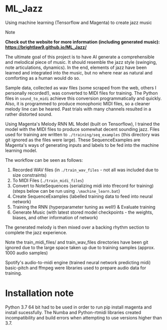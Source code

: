 # ML_Jazz
Using machine learning (Tensorflow and Magenta) to create jazz music

> [!NOTE]
> **Check out the website for more information (including generated music): https://brightlaw9.github.io/ML_Jazz/**

The ultimate goal of this project is to have AI generate a comprehensible and melodical piece of music. It should resemble the jazz style (swinging, note articulations, dynamics). In the end, elements of jazz have been learned and integrated into the music, but no where near as natural and comforting as a human would do so. 

Sample data, collected as wav files (some scraped from the web, others I personally recorded!), was converted to MIDI files for training. The Python files in ```sound_to_midi``` achieve this conversion programmatically and quickly. Also, it is programmed to produce monophonic MIDI files, so a cleaner melody line can be heared. Past trials with many channels resulted in a rather distorted sound. 

Using Magenta's Melody RNN ML Model (built on Tensorflow), I trained the model with the MIDI files to produce somewhat decent sounding jazz. Files used for training are written to ```./training/seq_examples``` (this directory was git ignored as the files were large). These SequenceExamples are Magenta's ways of generating inputs and labels to be fed into the machine learning model. 

The workflow can be seen as follows: 
  1) Recorded WAV files (in ```./train_wav_files``` - not all was included due to size constraints)
  2) To MIDI Files (```./train_midi_files```)
  3) Convert to NoteSequences (serializing midi into tfrecord for training) (steps below can be run using ```.\machine_learn.bat```)
  4) Create SequenceExamples (labelled training data to feed into neural network)
  5) Training the RNN (hyperparameter tuning as well!) & Evaluate training
  6) Generate Music (with latest stored model checkpoints - the weights, biases, and other information of network)

The generated melody is then mixed over a backing rhythm section to complete the jazz experience.

Note the train_midi_files/ and train_wav_files directories have been git ignored due to the large space taken up due to training samples (approx. 1000 audio samples)

Spotify's audio-to-midi engine (trained neural network predicting midi) basic-pitch and ffmpeg were libraries used to prepare audio data for training.

# Installation note
Python 3.7 64 bit had to be used in order to run pip install magenta and install sucessfully. The Numba and Python-rtmidi libraries created incompatibility and build errors when attempting to use versions higher than 3.7. 
